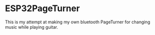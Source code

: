 # ESP32PageTurner
This is my attempt at making my own bluetooth PageTurner for changing music while playing guitar.